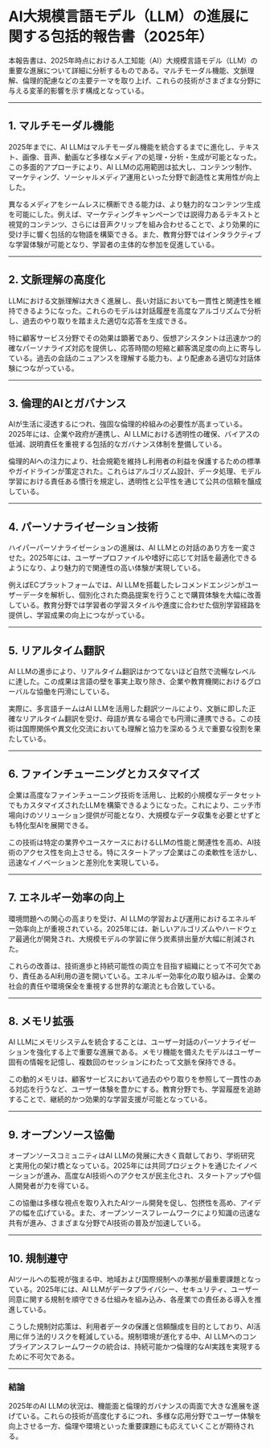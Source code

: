 # AI大規模言語モデル（LLM）の進展に関する包括的報告書（2025年）

本報告書は、2025年時点における人工知能（AI）大規模言語モデル（LLM）の重要な進展について詳細に分析するものである。マルチモーダル機能、文脈理解、倫理的配慮などの主要テーマを取り上げ、これらの技術がさまざまな分野に与える変革的影響を示す構成となっている。

---

## 1. マルチモーダル機能

2025年までに、AI LLMはマルチモーダル機能を統合するまでに進化し、テキスト、画像、音声、動画など多様なメディアの処理・分析・生成が可能となった。この多面的アプローチにより、AI LLMの応用範囲は拡大し、コンテンツ制作、マーケティング、ソーシャルメディア運用といった分野で創造性と実用性が向上した。

異なるメディアをシームレスに横断できる能力は、より魅力的なコンテンツ生成を可能にした。例えば、マーケティングキャンペーンでは説得力あるテキストと視覚的コンテンツ、さらには音声クリップを組み合わせることで、より効果的に受け手に響く包括的な物語を構築できる。また、教育分野ではインタラクティブな学習体験が可能となり、学習者の主体的な参加を促進している。

---

## 2. 文脈理解の高度化

LLMにおける文脈理解は大きく進展し、長い対話においても一貫性と関連性を維持できるようになった。これらのモデルは対話履歴を高度なアルゴリズムで分析し、過去のやり取りを踏まえた適切な応答を生成できる。

特に顧客サービス分野でその効果は顕著であり、仮想アシスタントは迅速かつ的確なパーソナライズ対応を提供し、応答時間の短縮と顧客満足度の向上に寄与している。過去の会話のニュアンスを理解する能力も、より配慮ある適切な対話体験につながっている。

---

## 3. 倫理的AIとガバナンス

AIが生活に浸透するにつれ、強固な倫理的枠組みの必要性が高まっている。2025年には、企業や政府が連携し、AI LLMにおける透明性の確保、バイアスの低減、説明責任を重視する包括的なガバナンス体制を整備している。

倫理的AIへの注力により、社会規範を維持し利用者の利益を保護するための標準やガイドラインが策定された。これらはアルゴリズム設計、データ処理、モデル学習における責任ある慣行を規定し、透明性と公平性を通じて公共の信頼を醸成している。

---

## 4. パーソナライゼーション技術

ハイパーパーソナライゼーションの進展は、AI LLMとの対話のあり方を一変させた。2025年には、ユーザープロファイルや嗜好に応じて対話を最適化できるようになり、より魅力的で関連性の高い体験が実現している。

例えばECプラットフォームでは、AI LLMを搭載したレコメンドエンジンがユーザーデータを解析し、個別化された商品提案を行うことで購買体験を大幅に改善している。教育分野では学習者の学習スタイルや進度に合わせた個別学習経路を提供し、学習成果の向上につながっている。

---

## 5. リアルタイム翻訳

AI LLMの進歩により、リアルタイム翻訳はかつてないほど自然で流暢なレベルに達した。この成果は言語の壁を事実上取り除き、企業や教育機関におけるグローバルな協働を円滑にしている。

実際に、多言語チームはAI LLMを活用した翻訳ツールにより、文脈に即した正確なリアルタイム翻訳を受け、母語が異なる場合でも円滑に連携できる。この技術は国際関係や異文化交流においても理解と協力を深めるうえで重要な役割を果たしている。

---

## 6. ファインチューニングとカスタマイズ

企業は高度なファインチューニング技術を活用し、比較的小規模なデータセットでもカスタマイズされたLLMを構築できるようになった。これにより、ニッチ市場向けのソリューション提供が可能となり、大規模なデータ収集を必要とせずとも特化型AIを展開できる。

この技術は特定の業界やユースケースにおけるLLMの性能と関連性を高め、AI技術のアクセス性を向上させる。特にスタートアップ企業はこの柔軟性を活かし、迅速なイノベーションと差別化を実現している。

---

## 7. エネルギー効率の向上

環境問題への関心の高まりを受け、AI LLMの学習および運用におけるエネルギー効率向上が重視されている。2025年には、新しいアルゴリズムやハードウェア最適化が開発され、大規模モデルの学習に伴う炭素排出量が大幅に削減された。

これらの改善は、技術進歩と持続可能性の両立を目指す組織にとって不可欠であり、責任あるAI利用の道を開いている。エネルギー効率化の取り組みは、企業の社会的責任や環境保全を重視する世界的な潮流とも合致している。

---

## 8. メモリ拡張

AI LLMにメモリシステムを統合することは、ユーザー対話のパーソナライゼーションを強化する上で重要な進展である。メモリ機能を備えたモデルはユーザー固有の情報を記憶し、複数回のセッションにわたって文脈を保持できる。

この動的メモリは、顧客サービスにおいて過去のやり取りを参照して一貫性のある対応を行うなど、ユーザー体験を豊かにする。教育分野でも、学習履歴を追跡することで、継続的かつ効果的な学習支援が可能となっている。

---

## 9. オープンソース協働

オープンソースコミュニティはAI LLMの発展に大きく貢献しており、学術研究と実用化の架け橋となっている。2025年には共同プロジェクトを通じたイノベーションが進み、高度なAI技術へのアクセスが民主化され、スタートアップや個人開発者が力を得ている。

この協働は多様な視点を取り入れたAIツール開発を促し、包摂性を高め、アイデアの幅を広げている。また、オープンソースフレームワークにより知識の迅速な共有が進み、さまざまな分野でAI技術の普及が加速している。

---

## 10. 規制遵守

AIツールへの監視が強まる中、地域および国際規制への準拠が最重要課題となっている。2025年には、AI LLMがデータプライバシー、セキュリティ、ユーザー同意に関する規制を順守できる仕組みを組み込み、各産業での責任ある導入を推進している。

こうした規制対応策は、利用者データの保護と信頼醸成を目的としており、AI活用に伴う法的リスクを軽減している。規制環境が進化する中、AI LLMへのコンプライアンスフレームワークの統合は、持続可能かつ倫理的なAI実践を実現するために不可欠である。

---

### 結論

2025年のAI LLMの状況は、機能面と倫理的ガバナンスの両面で大きな進展を遂げている。これらの技術が高度化するにつれ、多様な応用分野でユーザー体験を向上させる一方、倫理や環境といった重要課題にも応えていくことが期待される。
